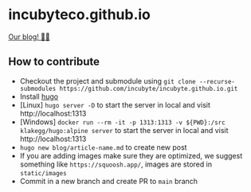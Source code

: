 # incubyteco.github.io

[Our blog! ✍🏼](https://blog.incubyte.co/)

## How to contribute

- Checkout the project and submodule using `git clone --recurse-submodules https://github.com/incubyte/incubyte.github.io.git`
- Install [hugo](https://gohugo.io/getting-started/installing/)
- [Linux] `hugo server -D` to start the server in local and visit http://localhost:1313
- [Windows] `docker run --rm -it -p 1313:1313 -v ${PWD}:/src klakegg/hugo:alpine server` to start the server in local and visit http://localhost:1313
- `hugo new blog/article-name.md` to create new post
- If you are adding images make sure they are optimized, we suggest something like `https://squoosh.app/`, images are stored in `static/images`
- Commit in a new branch and create PR to `main` branch
